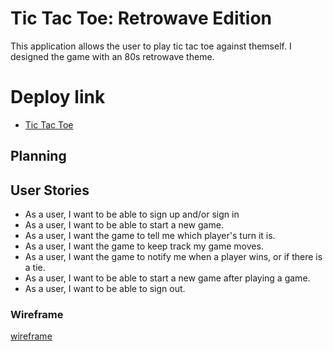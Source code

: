# Tic Tac Toe: Retrowave Edition

This application allows the user to play tic tac toe against themself. I designed the game with an 80s retrowave theme.

# Deploy link
- [Tic Tac Toe](https://vikkimccrory.github.io/tic-tac-toe/) 

## Planning

## User Stories

- As a user, I want to be able to sign up and/or sign in
- As a user, I want to be able to start a new game.
- As a user, I want the game to tell me which player's turn it is.
- As a user, I want the game to keep track my game moves.
- As a user, I want the game to notify me when a player wins, or if there is a tie.
- As a user, I want to be able to start a new game after playing a game.
- As a user, I want to be able to sign out.

### Wireframe
[wireframe](https://imgur.com/MVLUYwn)
